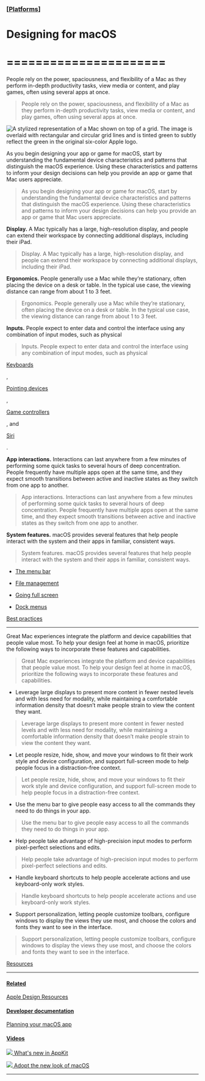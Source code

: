 ### [[Platforms](./translated-human-interface-guidelines-markdown/platforms.md)]  
  
# **Designing for macOS**  

======================
======================



People rely on the power, spaciousness, and flexibility of a Mac as they perform in-depth productivity tasks, view media or content, and play games, often using several apps at once.  

> People rely on the power, spaciousness, and flexibility of a Mac as they perform in-depth productivity tasks, view media or content, and play games, often using several apps at once.
>

![A stylized representation of a Mac shown on top of a grid. The image is overlaid with rectangular and circular grid lines and is tinted green to subtly reflect the green in the original six-color Apple logo.](https://docs-assets.developer.apple.com/published/c553fef2b37b038dea23f7ef210433b9/platforms-macOS-intro@2x.png)



As you begin designing your app or game for macOS, start by understanding the fundamental device characteristics and patterns that distinguish the macOS experience. Using these characteristics and patterns to inform your design decisions can help you provide an app or game that Mac users appreciate.  

> As you begin designing your app or game for macOS, start by understanding the fundamental device characteristics and patterns that distinguish the macOS experience. Using these characteristics and patterns to inform your design decisions can help you provide an app or game that Mac users appreciate.
>





**Display.** A Mac typically has a large, high-resolution display, and people can extend their workspace by connecting additional displays, including their iPad.  

> Display. A Mac typically has a large, high-resolution display, and people can extend their workspace by connecting additional displays, including their iPad.
>





**Ergonomics.** People generally use a Mac while they’re stationary, often placing the device on a desk or table. In the typical use case, the viewing distance can range from about 1 to 3 feet.  

> Ergonomics. People generally use a Mac while they’re stationary, often placing the device on a desk or table. In the typical use case, the viewing distance can range from about 1 to 3 feet.
>





**Inputs.** People expect to enter data and control the interface using any combination of input modes, such as physical   

> Inputs. People expect to enter data and control the interface using any combination of input modes, such as physical
>

[Keyboards](/design/human-interface-guidelines/keyboards)

,   

[Pointing devices](/design/human-interface-guidelines/pointing-devices)

,   

[Game controllers](/design/human-interface-guidelines/game-controllers)

, and   

[Siri](/design/human-interface-guidelines/siri)

.  





**App interactions.** Interactions can last anywhere from a few minutes of performing some quick tasks to several hours of deep concentration. People frequently have multiple apps open at the same time, and they expect smooth transitions between active and inactive states as they switch from one app to another.  

> App interactions. Interactions can last anywhere from a few minutes of performing some quick tasks to several hours of deep concentration. People frequently have multiple apps open at the same time, and they expect smooth transitions between active and inactive states as they switch from one app to another.
>





**System features.** macOS provides several features that help people interact with the system and their apps in familiar, consistent ways.  

> System features. macOS provides several features that help people interact with the system and their apps in familiar, consistent ways.
>





* [The menu bar](/design/human-interface-guidelines/the-menu-bar)

* [File management](/design/human-interface-guidelines/file-management)

* [Going full screen](/design/human-interface-guidelines/going-full-screen)

* [Dock menus](/design/human-interface-guidelines/dock-menus)



[Best practices](/design/human-interface-guidelines/designing-for-macos#Best-practices)

---------------------------------------------------------------------------------------



Great Mac experiences integrate the platform and device capabilities that people value most. To help your design feel at home in macOS, prioritize the following ways to incorporate these features and capabilities.  

> Great Mac experiences integrate the platform and device capabilities that people value most. To help your design feel at home in macOS, prioritize the following ways to incorporate these features and capabilities.
>





* Leverage large displays to present more content in fewer nested levels and with less need for modality, while maintaining a comfortable information density that doesn’t make people strain to view the content they want.

>  Leverage large displays to present more content in fewer nested levels and with less need for modality, while maintaining a comfortable information density that doesn’t make people strain to view the content they want.
>

* Let people resize, hide, show, and move your windows to fit their work style and device configuration, and support full-screen mode to help people focus in a distraction-free context.

>  Let people resize, hide, show, and move your windows to fit their work style and device configuration, and support full-screen mode to help people focus in a distraction-free context.
>

* Use the menu bar to give people easy access to all the commands they need to do things in your app.

>  Use the menu bar to give people easy access to all the commands they need to do things in your app.
>

* Help people take advantage of high-precision input modes to perform pixel-perfect selections and edits.

>  Help people take advantage of high-precision input modes to perform pixel-perfect selections and edits.
>

* Handle keyboard shortcuts to help people accelerate actions and use keyboard-only work styles.

>  Handle keyboard shortcuts to help people accelerate actions and use keyboard-only work styles.
>

* Support personalization, letting people customize toolbars, configure windows to display the views they use most, and choose the colors and fonts they want to see in the interface.

>  Support personalization, letting people customize toolbars, configure windows to display the views they use most, and choose the colors and fonts they want to see in the interface.
>



[Resources](/design/human-interface-guidelines/designing-for-macos#Resources)

-----------------------------------------------------------------------------



#### [Related](/design/human-interface-guidelines/designing-for-macos#Related)



[Apple Design Resources](https://developer.apple.com/design/resources/#macos-apps)





#### [Developer documentation](/design/human-interface-guidelines/designing-for-macos#Developer-documentation)



[Planning your macOS app](https://developer.apple.com/macos/planning/)





#### [Videos](/design/human-interface-guidelines/designing-for-macos#Videos)



[![](https://devimages-cdn.apple.com/wwdc-services/images/119/3C2CAD33-3DF6-4CF9-9EE5-2E17D21DFD11/4944_wide_250x141_1x.jpg) What's new in AppKit](https://developer.apple.com/videos/play/wwdc2021/10054)

[![](https://devimages-cdn.apple.com/wwdc-services/images/49/1C541F0B-9AEC-4636-A1D4-C051DEF8117E/3364_wide_250x141_1x.jpg) Adopt the new look of macOS](https://developer.apple.com/videos/play/wwdc2020/10104)

------------------------------------------------------------------------------
